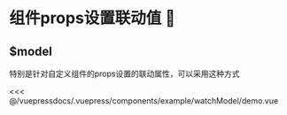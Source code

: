 # 组件props设置联动值 🌟

## $model

特别是针对自定义组件的props设置的联动属性，可以采用这种方式

<demo-block>
<example-watchModel-demo slot="source"/>
<<< @/vuepressdocs/.vuepress/components/example/watchModel/demo.vue
</demo-block>
